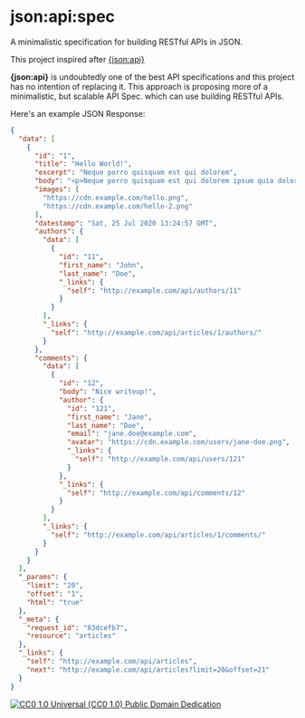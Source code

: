 # json:api:spec

A minimalistic specification for building RESTful APIs in JSON.

This project inspired after [{json:api}](https://jsonapi.org/)

**{json:api}** is undoubtedly one of the best API specifications and this project has no intention of replacing it. This approach is proposing more of a minimalistic, but scalable API Spec. which can use building RESTful APIs.

Here's an example JSON Response:

```json
{
  "data": [
    {
      "id": "1",
      "title": "Hello World!",
      "excerpt": "Neque porro quisquam est qui dolorem",
      "body": "<p>Neque porro quisquam est qui dolorem ipsum quia dolor sit amet, consectetur, adipisci velit<p>",
      "images": [
        "https://cdn.example.com/hello.png",
        "https://cdn.example.com/hello-2.png"
      ],
      "datestamp": "Sat, 25 Jul 2020 13:24:57 GMT",
      "authors": {
        "data": [
          {
            "id": "11",
            "first_name": "John",
            "last_name": "Doe",
            "_links": {
              "self": "http://example.com/api/authors/11"
            }
          }
        ],
        "_links": {
          "self": "http://example.com/api/articles/1/authors/"
        }
      },
      "comments": {
        "data": [
          {
            "id": "12",
            "body": "Nice writeup!",
            "author": {
              "id": "121",
              "first_name": "Jane",
              "last_name": "Doe",
              "email": "jane.doe@example.com",
              "avatar": "https://cdn.example.com/users/jane-doe.png",
              "_links": {
                "self": "http://example.com/api/users/121"
              }
            },
            "_links": {
              "self": "http://example.com/api/comments/12"
            }
          }
        ],
        "_links": {
          "self": "http://example.com/api/articles/1/comments/"
        }
      }
    }
  ],
  "_params": {
    "limit": "20",
    "offset": "1",
    "html": "true"
  },
  "_meta": {
    "request_id": "83dcefb7",
    "resource": "articles"
  },
  "_links": {
    "self": "http://example.com/api/articles",
    "next": "http://example.com/api/articles?limit=20&offset=21"
  }
}
```

[![CC0 1.0 Universal (CC0 1.0)
Public Domain Dedication](https://mirrors.creativecommons.org/presskit/buttons/88x31/svg/cc-zero.svg)](https://creativecommons.org/publicdomain/zero/1.0/)
